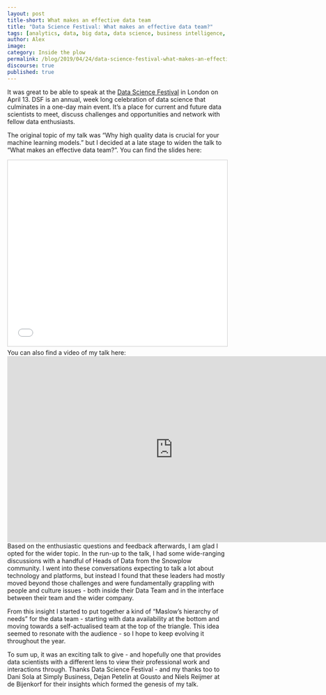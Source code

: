 ```yaml
---
layout: post
title-short: What makes an effective data team
title: "Data Science Festival: What makes an effective data team?"
tags: [analytics, data, big data, data science, business intelligence, machine learning, AI, data team]
author: Alex
image:
category: Inside the plow
permalink: /blog/2019/04/24/data-science-festival-what-makes-an-effective-data-team/
discourse: true
published: true
---
```


It was great to be able to speak at the [Data Science Festival](https://www.datasciencefestival.com/) in London on April 13. DSF is an annual, week long celebration of data science that culminates in a one-day main event. It’s a place for current and future data scientists to meet, discuss challenges and opportunities and network with fellow data enthusiasts.

The original topic of my talk was “Why high quality data is crucial for your machine learning models.” but I decided at a late stage to widen the talk to “What makes an effective data team?”. You can find the slides here:
<br>
<iframe src="//www.slideshare.net/slideshow/embed_code/key/g0TSqJ1myFqaa" width="760" height="427" frameborder="0" marginwidth="0" marginheight="0" scrolling="no" style="border:1px solid #CCC; border-width:1px; margin-bottom:5px; max-width: 100%;" allowfullscreen> </iframe>
<br>
You can also find a video of my talk here:
<br>
<iframe width="760" height="427" src="https://www.youtube.com/embed/hhb8pmk804c" frameborder="0" allow="accelerometer; autoplay; encrypted-media; gyroscope; picture-in-picture" allowfullscreen></iframe>
<br>
Based on the enthusiastic questions and feedback afterwards, I am glad I opted for the wider topic. In the run-up to the talk, I had some wide-ranging discussions with a handful of Heads of Data from the Snowplow community. I went into these conversations expecting to talk a lot about technology and platforms, but instead I found that these leaders had mostly moved beyond those challenges and were fundamentally grappling with people and culture issues - both inside their Data Team and in the interface between their team and the wider company.

From this insight I started to put together a kind of “Maslow’s hierarchy of needs” for the data team - starting with data availability at the bottom and moving towards a self-actualised team at the top of the triangle. This idea seemed to resonate with the audience - so I hope to keep evolving it throughout the year.

To sum up, it was an exciting talk to give - and hopefully one that provides data scientists with a different lens to view their professional work and interactions through. Thanks Data Science Festival - and my thanks too to Dani Sola at Simply Business, Dejan Petelin at Gousto and Niels Reijmer at de Bijenkorf for their insights which formed the genesis of my talk.
